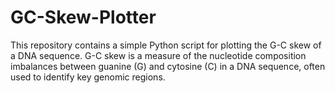 # GC-Skew-Plotter
This repository contains a simple Python script for plotting the G-C skew of a DNA sequence. G-C skew is a measure of the nucleotide composition imbalances between guanine (G) and cytosine (C) in a DNA sequence, often used to identify key genomic regions.  
